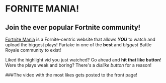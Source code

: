 # FORNITE MANIA! 
## Join the ever popular Fortnite community!

[Fortnite Mania](https://fornite-mania.herokuapp.com/ "Fornite Mania") is a Fornite-centric website that allows **_YOU_** to watch and upload the biggest plays!
Partake in one of the **best** and *biggest* Battle Royale community to exist!

Liked the highlight vid you just watched? Go ahead and **hit that like button**!
Were the plays weak and boring? There's a *dislike button* for a reason!

###The video with the most likes gets posted to the front page!
